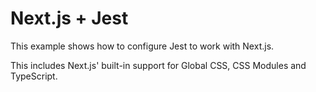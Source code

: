 # Next.js + Jest

This example shows how to configure Jest to work with Next.js.

This includes Next.js' built-in support for Global CSS, CSS Modules and TypeScript.

